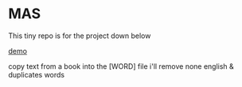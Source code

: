 # MAS
This tiny repo is for the project down below

[demo](http://on.tiburin.com/spoken)

copy text from a book  into the [WORD] file i'll remove none english & duplicates words